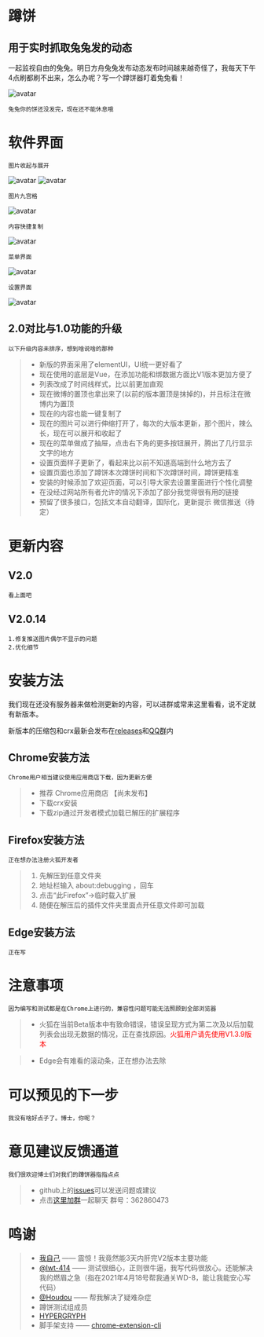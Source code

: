 # 蹲饼

## 用于实时抓取兔兔发的动态
一起监视自由的兔兔。明日方舟兔兔发布动态发布时间越来越奇怪了，我每天下午4点刷都刷不出来，怎么办呢？写一个蹲饼器盯着兔兔看！

![avatar](https://raw.githubusercontent.com/Enraged-Dun-Cookie-Development-Team/Dun-Cookie-Vue/master/readmeImage/tutu.gif)

    兔兔你的饼还没发完，现在还不能休息哦

# 软件界面

    图片收起与展开

![avatar](https://raw.githubusercontent.com/Enraged-Dun-Cookie-Development-Team/Dun-Cookie-Vue/master/readmeImage/1.jpg)
![avatar](https://raw.githubusercontent.com/Enraged-Dun-Cookie-Development-Team/Dun-Cookie-Vue/master/readmeImage/2.jpg)

    图片九宫格

![avatar](https://raw.githubusercontent.com/Enraged-Dun-Cookie-Development-Team/Dun-Cookie-Vue/master/readmeImage/5.jpg)


    内容快捷复制

![avatar](https://raw.githubusercontent.com/Enraged-Dun-Cookie-Development-Team/Dun-Cookie-Vue/master/readmeImage/6.jpg)

    菜单界面

![avatar](https://raw.githubusercontent.com/Enraged-Dun-Cookie-Development-Team/Dun-Cookie-Vue/master/readmeImage/4.jpg)

    设置界面

![avatar](https://raw.githubusercontent.com/Enraged-Dun-Cookie-Development-Team/Dun-Cookie-Vue/master/readmeImage/3.jpg)

## 2.0对比与1.0功能的升级

    以下升级内容未排序，想到啥说啥的那种

> - 新版的界面采用了elementUI，UI统一更好看了
> - 现在使用的底层是Vue，在添加功能和绑数据方面比V1版本更加方便了
> - 列表改成了时间线样式，比以前更加直观
> - 现在微博的置顶也拿出来了(以前的版本置顶是抹掉的)，并且标注在微博内为置顶
> - 现在的内容也能一键复制了
> - 现在的图片可以进行伸缩打开了，每次的大版本更新，那个图片，辣么长，现在可以展开和收起了
> - 现在的菜单做成了抽屉，点击右下角的更多按钮展开，腾出了几行显示文字的地方
> - 设置页面样子更新了，看起来比以前不知道高端到什么地方去了
> - 设置页面也添加了蹲饼本次蹲饼时间和下次蹲饼时间，蹲饼更精准
> - 安装的时候添加了欢迎页面，可以引导大家去设置里面进行个性化调整
> - 在没经过网站所有者允许的情况下添加了部分我觉得很有用的链接
> - 预留了很多接口，包括文本自动翻译，国际化，更新提示 微信推送（待定）

# 更新内容

## V2.0

    看上面吧

## V2.0.14

    1.修复推送图片偶尔不显示的问题
    2.优化细节

# 安装方法

我们现在还没有服务器来做检测更新的内容，可以进群或常来这里看看，说不定就有新版本。

新版本的压缩包和crx最新会发布在[releases](https://github.com/Enraged-Dun-Cookie-Development-Team/Dun-Cookie-Vue/releases)和[QQ群](https://jq.qq.com/?_wv=1027&k=Vod1uO13)内

## Chrome安装方法

    Chrome用户相当建议使用应用商店下载，因为更新方便
> - 推荐 Chrome应用商店 【尚未发布】
> - 下载crx安装
> - 下载zip通过开发者模式加载已解压的扩展程序

## Firefox安装方法

    正在想办法注册火狐开发者

> 1. 先解压到任意文件夹
> 2. 地址栏输入 about:debugging ，回车
> 3. 点击“此Firefox”->临时载入扩展
> 4. 随便在解压后的插件文件夹里面点开任意文件即可加载

## Edge安装方法

    正在写

# 注意事项

    因为编写和测试都是在Chrome上进行的，兼容性问题可能无法照顾到全部浏览器

> - 火狐在当前Beta版本中有致命错误，错误呈现方式为第二次及以后加载列表会出现无数据的情况，正在查找原因。<font color=red>火狐用户请先使用V1.3.9版本</font>

> - Edge会有难看的滚动条，正在想办法去除

# 可以预见的下一步

    我没有啥好点子了。博士，你呢？

# 意见建议反馈通道

    我们很欢迎博士们对我们的蹲饼器指指点点

> - github上的[issues](https://github.com/Enraged-Dun-Cookie-Development-Team/Dun-Cookie-Vue/issues)可以发送问题或建议
> - 点击[这里加群](https://jq.qq.com/?_wv=1027&k=Vod1uO13)一起聊天 群号：362860473

# 鸣谢

> - [我自己](https://github.com/LiuZiYang1) —— 震惊！我竟然能3天内肝完V2版本主要功能
> - [@lwt-414](https://github.com/lwt-414) —— 测试很细心，正则很牛逼，我写代码很放心。还能解决我的燃眉之急（指在2021年4月18号帮我通关WD-8，能让我能安心写代码）
> - [@Houdou](https://github.com/Houdou) —— 帮我解决了疑难杂症
> - 蹲饼测试组成员 
> - [HYPERGRYPH](https://www.hypergryph.com/#/)
> - 脚手架支持 —— [chrome-extension-cli](https://github.com/SlowSoulWen/chrome-extension-cli)
